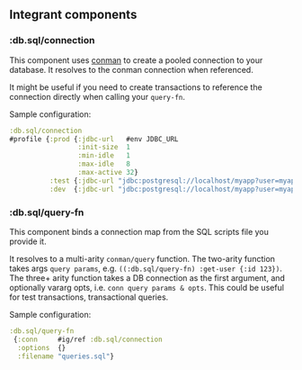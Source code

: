 ## Integrant components

### :db.sql/connection

This component uses [conman](https://github.com/luminus-framework/conman) to create a pooled connection to your database. It resolves to the conman connection when referenced.

It might be useful if you need to create transactions to reference the connection directly when calling your `query-fn`.

Sample configuration:

```clojure
:db.sql/connection 
#profile {:prod {:jdbc-url   #env JDBC_URL
                 :init-size  1
                 :min-idle   1
                 :max-idle   8
                 :max-active 32}
          :test {:jdbc-url "jdbc:postgresql://localhost/myapp?user=myapp&password=myapp"}
          :dev  {:jdbc-url "jdbc:postgresql://localhost/myapp?user=myapp&password=myapp"}}
```

### :db.sql/query-fn

This component binds a connection map from the SQL scripts file you provide it.

It resolves to a multi-arity `conman/query` function. The two-arity function takes args `query params`, e.g. `((:db.sql/query-fn) :get-user {:id 123})`. The three+ arity function takes a DB connection as the first argument, and optionally vararg opts, i.e. `conn query params & opts`. This could be useful for test transactions, transactional queries.

Sample configuration:

```clojure
:db.sql/query-fn
 {:conn     #ig/ref :db.sql/connection
  :options  {}
  :filename "queries.sql"}
```